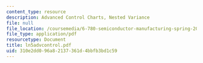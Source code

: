 ```yaml
---
content_type: resource
description: Advanced Control Charts, Nested Variance
file: null
file_location: /coursemedia/6-780-semiconductor-manufacturing-spring-2003/310e2dd096a82137361d4bbfb3bd1c59_ln5advcontrol.pdf
file_type: application/pdf
resourcetype: Document
title: ln5advcontrol.pdf
uid: 310e2dd0-96a8-2137-361d-4bbfb3bd1c59
---
```


